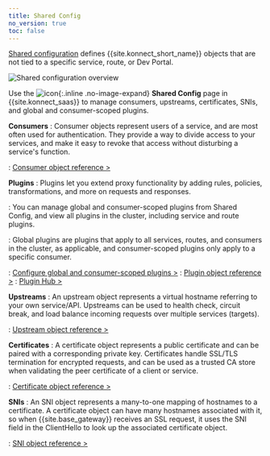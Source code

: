 ```yaml
---
title: Shared Config
no_version: true
toc: false
---
```


[Shared configuration](https://konnect.konghq.com/configuration/)
defines {{site.konnect_short_name}} objects that are not tied to a specific
service, route, or Dev Portal.

![Shared configuration overview](/assets/images/docs/konnect/konnect-shared-conf-overview.png)

Use the ![icon](/assets/images/icons/konnect/konnect-shared-config.svg){:.inline .no-image-expand}
**Shared Config** page in {{site.konnect_saas}} to manage consumers,
upstreams, certificates, SNIs, and global and consumer-scoped plugins.

**Consumers**
: Consumer objects represent users of a service, and are most often used for
authentication. They provide a way to divide access to your services, and
make it easy to revoke that access without disturbing a service's function.

: [Consumer object reference &gt;](/enterprise/latest/admin-api/#consumer-object)

**Plugins**
: Plugins let you extend proxy functionality by adding rules, policies,
transformations, and more on requests and responses.

: You can manage global and consumer-scoped plugins from Shared Config, and
view all plugins in the cluster, including service and route plugins.

: Global plugins are plugins that apply to all services, routes, and consumers
in the cluster, as applicable, and consumer-scoped plugins only apply to a
specific consumer.

: [Configure global and consumer-scoped plugins &gt;](/konnect/shared-config/plugins)
: [Plugin object reference &gt;](/enterprise/latest/admin-api/#plugin-object)
: [Plugin Hub &gt;](/hub/)

**Upstreams**
: An upstream object represents a virtual hostname referring to your own
service/API. Upstreams can be used to health
check, circuit break, and load balance incoming requests over multiple services
(targets).

: [Upstream object reference &gt;](/enterprise/latest/admin-api/#upstream-object)

**Certificates**
: A certificate object represents a public certificate and can be paired with
a corresponding private key. Certificates handle SSL/TLS termination
for encrypted requests, and can be used as a trusted CA store when validating
the peer certificate of a client or service.

: [Certificate object reference &gt;](/enterprise/latest/admin-api/#certificate-object)

**SNIs**
: An SNI object represents a many-to-one mapping of hostnames to a certificate.
A certificate object can have many hostnames associated with it, so when
{{site.base_gateway}} receives an SSL request, it uses the SNI field in the
ClientHello to look up the associated certificate object.

: [SNI object reference &gt;](/enterprise/latest/admin-api/#sni-object)
